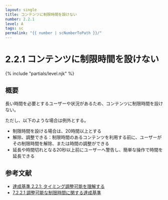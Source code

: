 ```yaml
---
layout: single
title: コンテンツに制限時間を設けない
number: 2.2.1
level: A
tags: sc
permalink: "{{ number | scNumberToPath }}/"
---
```


# 2.2.1 コンテンツに制限時間を設けない

{% include "partials/level.njk" %}

## 概要

長い時間を必要とするユーザーや状況があるため、コンテンツに制限時間を設けない。

ただし、以下のような場合は例外とする。

- 制限時間を設ける場合は、20時間以上とする
- 解除、調整できる：制限時間のあるコンテンツを利用する前に、ユーザーがその制限時間を解除、または時間の調整ができる
- 延長や時間切れとなる20秒以上前にユーザーへ警告し、簡単な操作で時間を延長できる

## 参考文献

- [達成基準 2.2.1: タイミング調整可能を理解する](https://waic.jp/docs/WCAG21/Understanding/timing-adjustable.html)
- [7.2.2.1 調整可能な制限時間に関する達成基準](http://waic.jp/docs/jis2010/test-guidelines/201211/icl-7.2.2.1.html)
